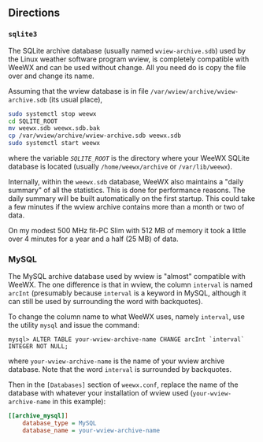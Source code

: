 ## Directions

### `sqlite3`
The SQLite archive database (usually named `wview-archive.sdb`) used by the Linux weather software program wview, is completely compatible with WeeWX and can be used without change. All you need do is copy the file over and change its name. 

Assuming that the wview database is in file `/var/wview/archive/wview-archive.sdb` (its usual place),

```sh
sudo systemctl stop weewx
cd SQLITE_ROOT
mv weewx.sdb weewx.sdb.bak
cp /var/wview/archive/wview-archive.sdb weewx.sdb
sudo systemctl start weewx
```

where the variable _`SQLITE_ROOT`_ is the directory where your WeeWX SQLite database is located (usually `/home/weewx/archive` or `/var/lib/weewx`).

Internally, within the `weewx.sdb` database, WeeWX also maintains a "daily summary" of all the statistics. This is done for performance reasons. The daily summary will be built automatically on the first startup. This could take a few minutes if the wview archive contains more than a month or two of data.

On my modest 500 MHz fit-PC Slim with 512 MB of memory it took a little over 4 minutes for a year and a half (25 MB) of data.

### MySQL
The MySQL archive database used by wview is "almost" compatible with WeeWX. The one difference is that in wview, the column `interval` is named `arcInt` (presumably because `interval` is a keyword in MySQL, although it can still be used by surrounding the word with backquotes).

To change the column name to what WeeWX uses, namely `interval`, use the utility `mysql` and issue the command:

    mysql> ALTER TABLE your-wview-archive-name CHANGE arcInt `interval` INTEGER NOT NULL; 

where `your-wview-archive-name` is the name of your wview archive database. Note that the word `interval` is surrounded by backquotes.

Then in the `[Databases]` section of `weewx.conf`, replace the name of the database with whatever your installation of wview used (`your-wview-archive-name` in this example):

```ini
[[archive_mysql]]
    database_type = MySQL
    database_name = your-wview-archive-name
```

